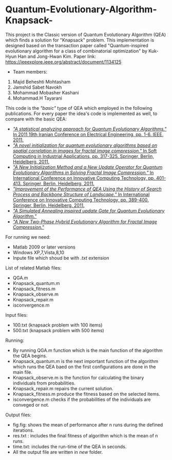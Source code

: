 # Quantum-Evolutionary-Algorithm-Knapsack-
This project is the Classic version of Quantum Evolutionary Algorithm (QEA) which finds a solution for "Knapsack" problem.
This implementation is designed based on the transaction paper called "Quantum-inspired evolutionary algorithm for a class of combinatorial optimization" by Kuk-Hyun Han and Jong-Hwan Kim. Paper link: https://ieeexplore.ieee.org/abstract/document/1134125
- Team members:
1. Majid Beheshti Mohtasham
2. Jamshid Sabet Navokh
3. Mohammad Mobasher Kashani
4. Mohammad.H Tayarani

This code is the *"basic"* type of QEA which employed in the following publications. For every paper the idea's code is implemented as well, to  compare with the basic QEA:
* [*"A statistical analyzing approach for Quantum Evolutionary Algorithms."* In 2011 19th Iranian Conference on Electrical Engineering, pp. 1-6. IEEE, 2011.](https://ieeexplore.ieee.org/abstract/document/5955671)
* [*"A novel initialization for quantum evolutionary algorithms based on spatial correlation in images for fractal image compression."* In Soft Computing in Industrial Applications, pp. 317-325. Springer, Berlin, Heidelberg, 2011.](https://link.springer.com/chapter/10.1007/978-3-642-20505-7_28)
* [*"A New Initialization Method and a New Update Operator for Quantum Evolutionary Algorithms in Solving Fractal Image Compression."* In International Conference on Innovative Computing Technology, pp. 401-413. Springer, Berlin, Heidelberg, 2011.](https://link.springer.com/chapter/10.1007/978-3-642-27337-7_38)
* [*"Improvement of the Performance of QEA Using the History of Search Process and Backbone Structure of Landscape."* In International Conference on Innovative Computing Technology, pp. 389-400. Springer, Berlin, Heidelberg, 2011.](https://link.springer.com/chapter/10.1007/978-3-642-27337-7_37)
* [*"A Simulated Annealing inspired update Gate for Quantum Evolutionary Algorithm."*](http://www.academia.edu/download/34535318/A_Simulated_Annealing_inspired_update_Gate_for_Quantum_Evolutionary_Algorithm1.pdf)
* [*"A New Two-Phase Hybrid Evolutionary Algorithm for Fractal Image Compression."*](http://www.academia.edu/download/34535307/2PhaseQEA.pdf)

For running we need:
* Matlab 2009 or later versions
* Windows XP,7,Vista,8,10
* Inpute file which shoud be with *.txt* extension

List of related Matlab files:
* QGA.m
* Knapsack_quantum.m
* Knapsack_fitness.m
* Knapsack_observe.m
* Knapsack_repair.m
* isconvergence.m

Input files:
* 100.txt (knapsack problem with 100 items)
* 500.txt (knapsack problem with 500 items)

Running:
- By running QGA.m function which is the main function of the algorithm the QEA begins. 
- Knapsack_quantum.m is the next important function of the algorithm which runs the QEA baed on the first configurations are done in the main file. 
- Knapsack_observe.m is the function for calculating the binary individuals from probabilities. 
- Knapsack_repair.m repairs the current solution.
- Knapsack_fitness.m produce the fitness based on the selected items. 
- isconvergence.m checks if the probabilities of the individuals are conveged or not.

Output files:
- fig.fig: shows the mean of performance after n runs during the defined iterations.
- res.txt : includes the final fitness of algorithm which is the mean of n runs. 
- time.txt: includes the run-time of the QEA in seconds.
- All the output file are written in *new* folder.
